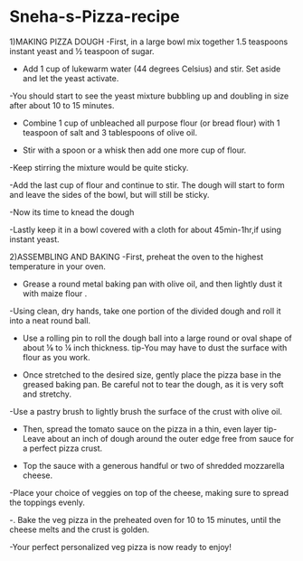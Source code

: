 # Sneha-s-Pizza-recipe
1)MAKING PIZZA DOUGH
-First, in a large bowl mix together 1.5 teaspoons instant yeast and ½ teaspoon of sugar.

- Add 1 cup of lukewarm water (44 degrees Celsius) and stir. Set aside and let the yeast activate.

-You should start to see the yeast mixture bubbling up and doubling in size after about 10 to 15 minutes.

- Combine 1 cup of unbleached all purpose flour (or bread flour) with 1 teaspoon of salt and 3 tablespoons of olive oil.

- Stir with a spoon or a whisk then add one more cup of flour.

-Keep stirring the mixture would be quite sticky.

 -Add the last cup of flour and continue to stir. The dough will start to form and leave the sides of the bowl, but will still be sticky.

 -Now its time to knead the dough

 -Lastly keep it in a bowl covered with a cloth for about 45min-1hr,if using instant yeast.


 2)ASSEMBLING AND BAKING
  -First, preheat the oven to the highest temperature in your oven.

  - Grease a round metal baking pan with olive oil, and then lightly dust it with maize flour .

  -Using clean, dry hands, take one portion of the divided dough and roll it into a neat round ball. 

  -  Use a rolling pin to roll the dough ball into a large round or oval shape of about ⅛ to ¼ inch thickness.
  tip-You may have to dust the surface with flour as you work.

  - Once stretched to the desired size, gently place the pizza base in the greased baking pan. Be careful not to tear the dough, as it is very soft and stretchy.

  -Use a pastry brush to lightly brush the surface of the crust with olive oil.

  - Then, spread the tomato sauce on the pizza in a thin, even layer
  tip- Leave about an inch of dough around the outer edge free from sauce for a perfect pizza crust.

  - Top the sauce with a generous handful or two of shredded mozzarella cheese.

  -Place your choice of veggies on top of the cheese, making sure to spread the toppings evenly.

-. Bake the veg pizza in the preheated oven for 10 to 15 minutes, until the cheese melts and the crust is golden.

-Your perfect personalized veg pizza is now ready to enjoy!




